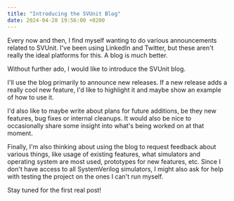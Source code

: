 ```yaml
---
title: "Introducing the SVUnit Blog"
date: 2024-04-28 19:56:00 +0200
---
```


Every now and then,
I find myself wanting to do various announcements related to SVUnit.
I've been using LinkedIn and Twitter,
but these aren't really the ideal platforms for this.
A blog is much better.

Without further ado, I would like to introduce the SVUnit blog.

I'll use the blog primarily to announce new releases.
If a new release adds a really cool new feature,
I'd like to highlight it and maybe show an example of how to use it.

I'd also like to maybe write about plans for future additions,
be they new features, bug fixes or internal cleanups.
It would also be nice to occasionally share some insight into what's being worked on at that moment.

Finally,
I'm also thinking about using the blog to request feedback about various things,
like usage of existing features,
what simulators and operating system are most used,
prototypes for new features,
etc.
Since I don't have access to all SystemVerilog simulators,
I might also ask for help with testing the project on the ones I can't run myself.

Stay tuned for the first real post!
